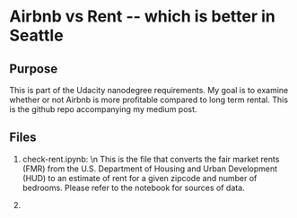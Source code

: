 # Airbnb vs Rent -- which is better in Seattle
## Purpose
This is part of the Udacity nanodegree requirements. My goal is to examine whether or not Airbnb is more profitable compared to long term rental. This is the github repo accompanying my medium post.

## Files
1. check-rent.ipynb: \n
This is the file that converts the fair market rents (FMR) from the U.S. Department of Housing and Urban Development (HUD) to an estimate of rent for a given zipcode and number of bedrooms. Please refer to the notebook for sources of data.

2.  
